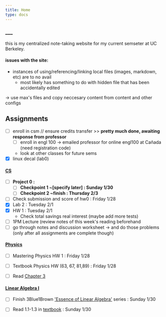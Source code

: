 ```yaml
---
title: Home
type: docs 
---
```


### ___
this is my centralized note-taking website for my current semseter at UC Berkeley. 

#### issues with the site:
-  instances of using/referencing/linking local files (images, markdown, etc) are to no avail 
    - most likely has something to do with hidden file that has been accidentally edited

 &rarr; use max's files and copy neccesary content from content and other configs

## Assignments 

- [ ] enroll in csm // ensure credits transfer >> **pretty much done, awaiting response from professor**
    - [ ] enroll in engl 100 
        &rarr; emailed professor for online engl100 at Cañada (need registration code)
    - look at other classes for future sems
- [x] linux decal (lab0) 

#### [CS](/notes/cs61b/) 
- [ ] **Project 0 :**
    - [ ] **Checkpoint 1 ~[specify later] : Sunday 1/30**
    - [ ] **Checkpoint 2 ~finish : Thursday 2/3** 
- [ ] Check submission and score of hw0 : Friday 1/28
- [x] Lab 2 : Tuesday 2/1
- [x] HW 1 :  Tuesday 2/1 
    - Check total savings real interest (maybe add more tests)
- [ ] 1PM Lecture (review notes of this week's reading beforehand
- [ ] go through notes and discussion worksheet 
    &rarr; and do those problems (only after all assignments are complete though)

#### [Physics](/notes/physics7a/)
- [ ]  Mastering Physics HW 1 : Friday 1/28
- [ ]  Textbook Physics HW (63, 67, 81,89) : Friday 1/28
- [ ] Read [Chapter 3](/notes/physics7a/3/) 


#### [Linear Algebra I](/Berkeley-Notes/docs/math54/) 
- [ ] Finish 3Blue1Brown ['Essence of Linear Algebra'](https://www.youtube.com/playlist?list=PLZHQObOWTQDPD3MizzM2xVFitgF8hE_ab) series : Sunday 1/30
- [ ] Read 1.1-1.3 in [textbook](Desktop/Math54/LinearAlgTxt.pdf) : Sunday 1/30

